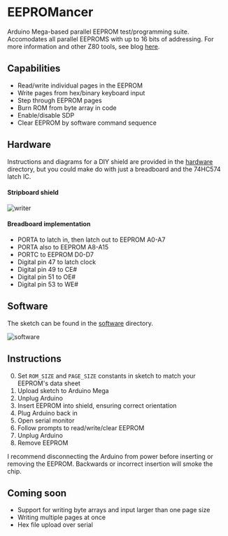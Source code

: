 # EEPROMancer
Arduino Mega-based parallel EEPROM test/programming suite. Accomodates all parallel EEPROMS with up to 16 bits of addressing. For more information and other Z80 tools, see blog [here](https://thavelka.io/2020/07/eeprom-writer-arduino/).

## Capabilities
* Read/write individual pages in the EEPROM
* Write pages from hex/binary keyboard input
* Step through EEPROM pages
* Burn ROM from byte array in code
* Enable/disable SDP
* Clear EEPROM by software command sequence

## Hardware
Instructions and diagrams for a DIY shield are provided in the [hardware](https://github.com/thavelka/ArduEEPROM/tree/master/hardware) directory, but you could make do with just a breadboard and the 74HC574 latch IC.

#### Stripboard shield
![writer](https://i2.wp.com/thavelka.io/wp-content/uploads/2020/06/completewithchip.jpg?resize=768%2C576&ssl=1)

#### Breadboard implementation
* PORTA to latch in, then latch out to EEPROM A0-A7
* PORTA also to EEPROM A8-A15
* PORTC to EEPROM D0-D7
* Digital pin 47 to latch clock
* Digital pin 49 to CE#
* Digital pin 51 to OE#
* Digital pin 53 to WE#

## Software
The sketch can be found in the [software](https://github.com/thavelka/ArduEEPROM/tree/master/software) directory. 

![software](https://i2.wp.com/thavelka.io/wp-content/uploads/2020/06/romwrite.png?resize=768%2C575&ssl=1)

## Instructions
0. Set `ROM_SIZE` and `PAGE_SIZE` constants in sketch to match your EEPROM's data sheet
1. Upload sketch to Arduino Mega
2. Unplug Arduino
3. Insert EEPROM into shield, ensuring correct orientation
4. Plug Arduino back in
5. Open serial monitor
6. Follow prompts to read/write/clear EEPROM
7. Unplug Arduino
8. Remove EEPROM

I recommend disconnecting the Arduino from power before inserting or removing the EEPROM. Backwards or incorrect insertion will smoke the chip.

## Coming soon
* Support for writing byte arrays and input larger than one page size
* Writing multiple pages at once
* Hex file upload over serial

